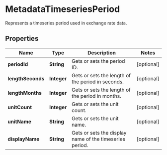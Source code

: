 

# MetadataTimeseriesPeriod

Represents a timeseries period used in exchange rate data.

## Properties

| Name | Type | Description | Notes |
|------------ | ------------- | ------------- | -------------|
|**periodId** | **String** | Gets or sets the period ID. |  [optional] |
|**lengthSeconds** | **Integer** | Gets or sets the length of the period in seconds. |  [optional] |
|**lengthMonths** | **Integer** | Gets or sets the length of the period in months. |  [optional] |
|**unitCount** | **Integer** | Gets or sets the unit count. |  [optional] |
|**unitName** | **String** | Gets or sets the unit name. |  [optional] |
|**displayName** | **String** | Gets or sets the display name of the timeseries period. |  [optional] |



